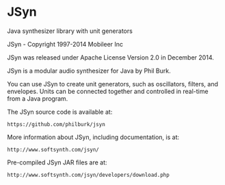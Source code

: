 JSyn
====

Java synthesizer library with unit generators

JSyn - Copyright 1997-2014 Mobileer Inc

JSyn was released under Apache License Version 2.0 in December 2014.

JSyn is a modular audio synthesizer for Java by Phil Burk.

You can use JSyn to create unit generators, such as oscillators, filters,
and envelopes. Units can be connected together and controlled
in real-time from a Java program.

The JSyn source code is available at:

    https://github.com/philburk/jsyn
    
More information about JSyn, including documentation, is at:

    http://www.softsynth.com/jsyn/

Pre-compiled JSyn JAR files are at:

    http://www.softsynth.com/jsyn/developers/download.php
